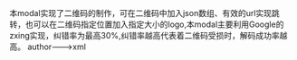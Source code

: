 本modal实现了二维码的制作，可在二维码中加入json数组、有效的url实现跳转，也可以在二维码指定位置加入指定大小的logo,本modal主要利用Google的zxing实现，纠错率为最高30%,纠错率越高代表着二维码受损时，解码成功率越高。
author--->xml

